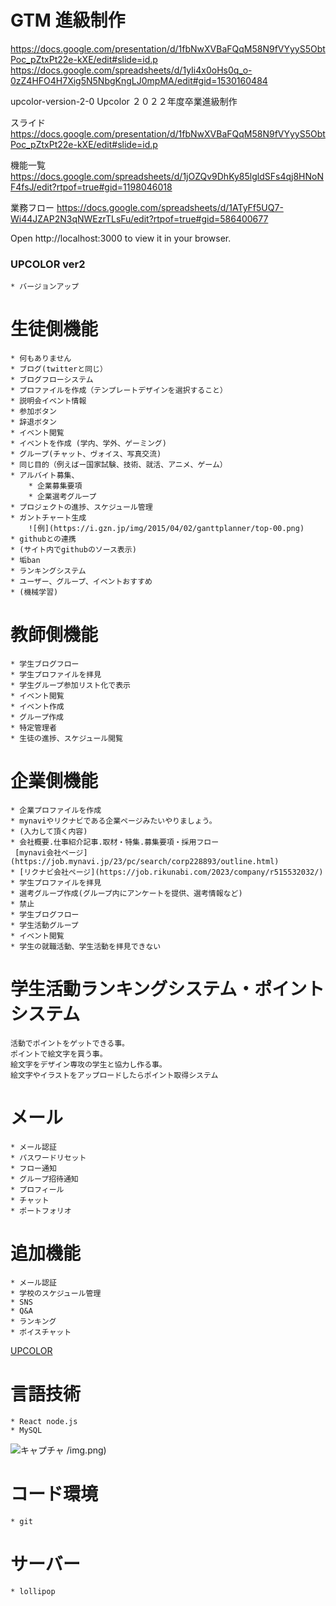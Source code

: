 # GTM 進級制作

https://docs.google.com/presentation/d/1fbNwXVBaFQqM58N9fVYyyS5ObtPoc_pZtxPt22e-kXE/edit#slide=id.p
https://docs.google.com/spreadsheets/d/1yIi4x0oHs0q_o-0zZ4HFO4H7Xig5N5NbgKngLJ0mpMA/edit#gid=1530160484

upcolor-version-2-0
Upcolor ２０２２年度卒業進級制作

スライド
https://docs.google.com/presentation/d/1fbNwXVBaFQqM58N9fVYyyS5ObtPoc_pZtxPt22e-kXE/edit#slide=id.p

機能一覧
https://docs.google.com/spreadsheets/d/1jOZQv9DhKy85lgldSFs4qj8HNoNF4fsJ/edit?rtpof=true#gid=1198046018

業務フロー
https://docs.google.com/spreadsheets/d/1ATyFf5UQ7-Wi44JZAP2N3qNWEzrTLsFu/edit?rtpof=true#gid=586400677

Open http://localhost:3000 to view it in your browser.


### UPCOLOR ver2
    * バージョンアップ



# 生徒側機能
    * 何もありません
    * ブログ(twitterと同じ）
    * ブログフローシステム
    * プロファイルを作成（テンプレートデザインを選択すること）
    * 説明会イベント情報
    * 参加ボタン
    * 辞退ボタン
    * イベント閲覧
    * イベントを作成 (学内、学外、ゲーミング)
    * グループ(チャット、ヴォイス、写真交流)
    * 同じ目的（例えばー国家試験、技術、就活、アニメ、ゲーム）
    * アルバイト募集、
        * 企業募集要項
        * 企業選考グループ
    * プロジェクトの進捗、スケジュール管理
    * ガントチャート生成
        ![例](https://i.gzn.jp/img/2015/04/02/ganttplanner/top-00.png)
    * githubとの連携
    * (サイト内でgithubのソース表示)
    * 垢ban
    * ランキングシステム
    * ユーザー、グループ、イベントおすすめ
    * (機械学習)

# 教師側機能
    * 学生ブログフロー
    * 学生プロファイルを拝見
    * 学生グループ参加リスト化で表示
    * イベント閲覧
    * イベント作成
    * グループ作成
    * 特定管理者
    * 生徒の進捗、スケジュール閲覧

# 企業側機能
    * 企業プロファイルを作成
    * mynaviやリクナビである企業ページみたいやりましょう。
    * (入力して頂く内容)
    * 会社概要.仕事紹介記事.取材・特集.募集要項・採用フロー
     [mynavi会社ページ](https://job.mynavi.jp/23/pc/search/corp228893/outline.html)
    * [リクナビ会社ページ](https://job.rikunabi.com/2023/company/r515532032/)
    * 学生プロファイルを拝見
    * 選考グループ作成(グループ内にアンケートを提供、選考情報など)
    * 禁止
    * 学生ブログフロー
    * 学生活動グループ
    * イベント閲覧
    * 学生の就職活動、学生活動を拝見できない

# 学生活動ランキングシステム・ポイントシステム
    活動でポイントをゲットできる事。
    ポイントで絵文字を買う事。
    絵文字をデザイン専攻の学生と協力し作る事。
    絵文字やイラストをアップロードしたらポイント取得システム
    
# メール
    * メール認証
    * パスワードリセット
    * フロー通知
    * グループ招待通知
    * プロフィール
    * チャット
    * ポートフォリオ

# 追加機能
    * メール認証
    * 学校のスケジュール管理
    * SNS
    * Q&A
    * ランキング
    * ボイスチャット

[UPCOLOR](https://weblike-upcolor.ssl-lolipop.jp/UpColor/php/home/)

# 言語技術
    * React node.js
    * MySQL
![キャプチャ](https://user-images.githubusercontent.com/90218986/169928804-30c72992-3433-4dd8-9354-f29ad1334978.PNG)
/img.png)
# コード環境
    * git

# サーバー
    * lollipop
